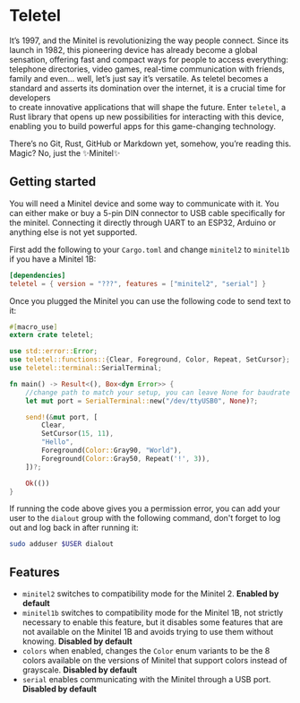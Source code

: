 # Teletel

It’s 1997, and the Minitel is revolutionizing the way people connect. Since its launch in 1982, this pioneering device
has already become a global sensation, offering fast and compact ways for people to access everything: telephone 
directories, video games, real-time communication with friends, family and even... well, let’s just say it’s versatile.
As teletel becomes a standard and asserts its domination over the internet, it is a crucial time for developers   
to create innovative applications that will shape the future. Enter `teletel`, a Rust library that opens up new 
possibilities for interacting with this device, enabling you to build powerful apps for this game-changing technology.

There’s no Git, Rust, GitHub or Markdown yet, somehow, you’re reading this. Magic? No, just the ✨Minitel✨

## Getting started
You will need a Minitel device and some way to communicate with it. You can either make or buy a 5-pin DIN connector 
to USB cable specifically for the minitel. Connecting it directly through UART to an ESP32, Arduino or anything else
is not yet supported.

First add the following to your `Cargo.toml` and change `minitel2` to `minitel1b` if you have a Minitel 1B:
```toml
[dependencies]
teletel = { version = "???", features = ["minitel2", "serial"] }
```

Once you plugged the Minitel you can use the following code to send text to it:
```rust
#[macro_use]
extern crate teletel;

use std::error::Error;
use teletel::functions::{Clear, Foreground, Color, Repeat, SetCursor};
use teletel::terminal::SerialTerminal;

fn main() -> Result<(), Box<dyn Error>> {
    //change path to match your setup, you can leave None for baudrate to scan for correct rate
    let mut port = SerialTerminal::new("/dev/ttyUSB0", None)?;

    send!(&mut port, [
        Clear,
        SetCursor(15, 11),
        "Hello",
        Foreground(Color::Gray90, "World"),
        Foreground(Color::Gray50, Repeat('!', 3)),
    ])?;

    Ok(())
}
```

If running the code above gives you a permission error, you can add your user to the `dialout` group with the 
following command, don't forget to log out and log back in after running it:
```bash
sudo adduser $USER dialout
```

## Features
- `minitel2` switches to compatibility mode for the Minitel 2. **Enabled by default**
- `minitel1b` switches to compatibility mode for the Minitel 1B, not strictly necessary 
  to enable this feature, but it disables some features that are not available on the 
  Minitel 1B and avoids trying to use them without knowing. **Disabled by default**
- `colors` when enabled, changes the `Color` enum variants to be the 8 colors available on the 
  versions of Minitel that support colors instead of grayscale. **Disabled by default**
- `serial` enables communicating with the Minitel through a USB port. **Disabled by default**

